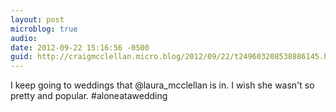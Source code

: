 ```yaml
---
layout: post
microblog: true
audio: 
date: 2012-09-22 15:16:56 -0500
guid: http://craigmcclellan.micro.blog/2012/09/22/t249603208538886145.html
---
```

I keep going to weddings that @laura_mcclellan is in. I wish she wasn't so pretty and popular. #aloneatawedding
